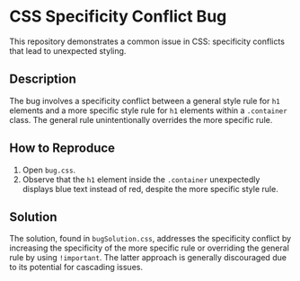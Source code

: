 # CSS Specificity Conflict Bug
This repository demonstrates a common issue in CSS: specificity conflicts that lead to unexpected styling.

## Description
The bug involves a specificity conflict between a general style rule for `h1` elements and a more specific style rule for `h1` elements within a `.container` class.  The general rule unintentionally overrides the more specific rule.

## How to Reproduce
1. Open `bug.css`.
2. Observe that the `h1` element inside the `.container` unexpectedly displays blue text instead of red, despite the more specific style rule.

## Solution
The solution, found in `bugSolution.css`, addresses the specificity conflict by increasing the specificity of the more specific rule or overriding the general rule by using `!important`.  The latter approach is generally discouraged due to its potential for cascading issues.